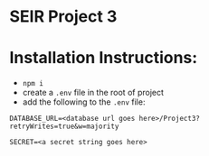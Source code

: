 # SEIR Project 3

# Installation Instructions:

* `npm i`
* create a `.env` file in the root of project
* add the following to the `.env` file:

```
DATABASE_URL=<database url goes here>/Project3?retryWrites=true&w=majority

SECRET=<a secret string goes here>
```